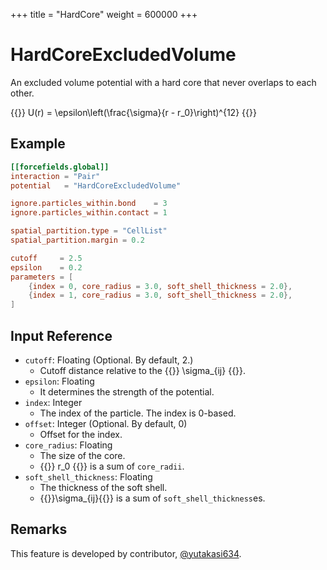 +++
title = "HardCore"
weight = 600000
+++

# HardCoreExcludedVolume

An excluded volume potential with a hard core that never overlaps to each other.

{{<katex display>}}
U(r) = \epsilon\left(\frac{\sigma}{r - r_0}\right)^{12}
{{</katex>}}

## Example

```toml
[[forcefields.global]]
interaction = "Pair"
potential   = "HardCoreExcludedVolume"

ignore.particles_within.bond    = 3
ignore.particles_within.contact = 1

spatial_partition.type = "CellList"
spatial_partition.margin = 0.2

cutoff     = 2.5
epsilon    = 0.2
parameters = [
    {index = 0, core_radius = 3.0, soft_shell_thickness = 2.0},
    {index = 1, core_radius = 3.0, soft_shell_thickness = 2.0},
]
```

## Input Reference

- `cutoff`: Floating (Optional. By default, 2.)
  - Cutoff distance relative to the {{<katex>}} \sigma_{ij} {{</katex>}}.
- `epsilon`: Floating
  - It determines the strength of the potential.
- `index`: Integer
  - The index of the particle. The index is 0-based.
- `offset`: Integer (Optional. By default, 0)
  - Offset for the index.
- `core_radius`: Floating
  - The size of the core.
  - {{<katex>}} r_0 {{</katex>}} is a sum of `core_radii`.
- `soft_shell_thickness`: Floating
  - The thickness of the soft shell.
  - {{<katex>}}\sigma_{ij}{{</katex>}} is a sum of `soft_shell_thickness`es.

## Remarks

This feature is developed by contributor, [@yutakasi634](https://github.com/yutakasi634).
